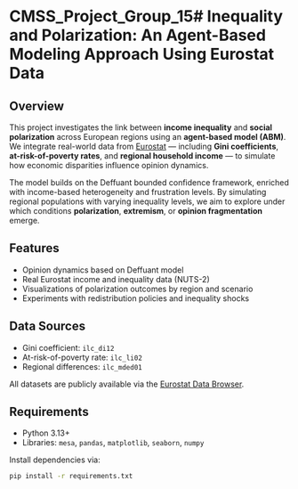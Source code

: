 # CMSS_Project_Group_15# Inequality and Polarization: An Agent-Based Modeling Approach Using Eurostat Data

## Overview

This project investigates the link between **income inequality** and **social polarization** across European regions using an **agent-based model (ABM)**. We integrate real-world data from [Eurostat](https://ec.europa.eu/eurostat) — including **Gini coefficients**, **at-risk-of-poverty rates**, and **regional household income** — to simulate how economic disparities influence opinion dynamics.

The model builds on the Deffuant bounded confidence framework, enriched with income-based heterogeneity and frustration levels. By simulating regional populations with varying inequality levels, we aim to explore under which conditions **polarization**, **extremism**, or **opinion fragmentation** emerge.

## Features

- Opinion dynamics based on Deffuant model
- Real Eurostat income and inequality data (NUTS-2)
- Visualizations of polarization outcomes by region and scenario
- Experiments with redistribution policies and inequality shocks

## Data Sources

- Gini coefficient: `ilc_di12`  
- At-risk-of-poverty rate: `ilc_li02`  
- Regional differences: `ilc_mded01`

All datasets are publicly available via the [Eurostat Data Browser](https://ec.europa.eu/eurostat/databrowser/).

## Requirements

- Python 3.13+
- Libraries: `mesa`, `pandas`, `matplotlib`, `seaborn`, `numpy`

Install dependencies via:

```bash
pip install -r requirements.txt
